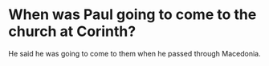 # When was Paul going to come to the church at Corinth?

He said he was going to come to them when he passed through Macedonia.

